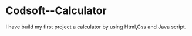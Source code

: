 # Codsoft--Calculator
I have build my first project a calculator by using Html,Css and Java script. 
